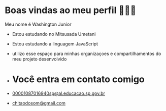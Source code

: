# Boas vindas ao meu perfil 😮‍💨🫶

Meu nome é Washington Junior

- Estou estudando no Mitsusada Umetani
-  Estou estudando a linguagem JavaScript
-  utilizo esse espaço para minhas organizaçoes e compartilhamentos do meu projeto desenvolvido

-  # Você entra em contato comigo

-  00001087016940sp@al.educacao.sp.gov.br
-  chitaodosom@gmail.com 

